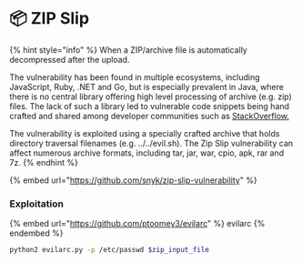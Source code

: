 # 📦 ZIP Slip

{% hint style="info" %}
When a ZIP/archive file is automatically decompressed after the upload.

The vulnerability has been found in multiple ecosystems, including JavaScript, Ruby, .NET and Go, but is especially prevalent in Java, where there is no central library offering high level processing of archive (e.g. zip) files. The lack of such a library led to vulnerable code snippets being hand crafted and shared among developer communities such as [StackOverflow.](https://stackoverflow.com/questions/981578/how-to-unzip-files-recursively-in-java)

The vulnerability is exploited using a specially crafted archive that holds directory traversal filenames (e.g. ../../evil.sh). The Zip Slip vulnerability can affect numerous archive formats, including tar, jar, war, cpio, apk, rar and 7z.
{% endhint %}

{% embed url="https://github.com/snyk/zip-slip-vulnerability" %}

### Exploitation

{% embed url="https://github.com/ptoomey3/evilarc" %}
evilarc
{% endembed %}

```bash
python2 evilarc.py -p /etc/passwd $zip_input_file
```
